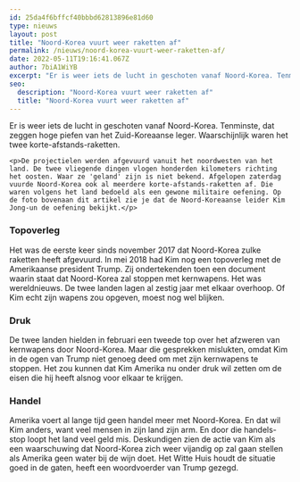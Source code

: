 ```yaml
---
id: 25da4f6bffcf40bbbd62813896e81d60
type: nieuws
layout: post
title: "Noord-Korea vuurt weer raketten af"
permalink: /nieuws/noord-korea-vuurt-weer-raketten-af/
date: 2022-05-11T19:16:41.067Z
author: 7biA1WiYB
excerpt: "Er is weer iets de lucht in geschoten vanaf Noord-Korea. Tenminste, dat zeggen hoge piefen van het Zuid-Koreaanse leger. Waarschijnlijk waren het twee korte-afstands-raketten.  "
seo:
  description: "Noord-Korea vuurt weer raketten af"
  title: "Noord-Korea vuurt weer raketten af"
---
```

Er is weer iets de lucht in geschoten vanaf Noord-Korea. Tenminste, dat zeggen hoge piefen van het Zuid-Koreaanse leger. Waarschijnlijk waren het twee korte-afstands-raketten.  

    <p>De projectielen werden afgevuurd vanuit het noordwesten van het land. De twee vliegende dingen vlogen honderden kilometers richting het oosten. Waar ze 'geland' zijn is niet bekend. Afgelopen zaterdag vuurde Noord-Korea ook al meerdere korte-afstands-raketten af. Die waren volgens het land bedoeld als een gewone militaire oefening. Op de foto bovenaan dit artikel zie je dat de Noord-Koreaanse leider Kim Jong-un de oefening bekijkt.</p>
<h3>Topoverleg</h3>
<p>Het was de eerste keer sinds november 2017 dat Noord-Korea zulke raketten heeft afgevuurd. In mei 2018 had Kim nog een topoverleg met de Amerikaanse president Trump. Zij ondertekenden toen een document waarin staat dat Noord-Korea zal stoppen met kernwapens. Het was wereldnieuws. De twee landen lagen al zestig jaar met elkaar overhoop. Of Kim echt zijn wapens zou opgeven, moest nog wel blijken.</p>
<h3>Druk</h3>
<p>De twee landen hielden in februari een tweede top over het afzweren van kernwapens door Noord-Korea. Maar die gesprekken mislukten, omdat Kim in de ogen van Trump niet genoeg deed om met zijn kernwapens te stoppen. Het zou kunnen dat Kim Amerika nu onder druk wil zetten om de eisen die hij heeft alsnog voor elkaar te krijgen.</p>
<h3>Handel</h3>
<p>Amerika voert al lange tijd geen handel meer met Noord-Korea. En dat wil Kim anders, want veel mensen in zijn land zijn arm. En door die handels-stop loopt het land veel geld mis. Deskundigen zien de actie van Kim als een waarschuwing dat Noord-Korea zich weer vijandig op zal gaan stellen als Amerika geen water bij de wijn doet. Het Witte Huis houdt de situatie goed in de gaten, heeft een woordvoerder van Trump gezegd.</p>  

